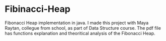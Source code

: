 # Fibinacci-Heap
Fibonacci Heap implementation in java.
I made this project with Maya Raytan, collegue from school, as part of Data Structure course.
The pdf file has functions explanation and theoritical analysis of the Fibonacci Heap.

